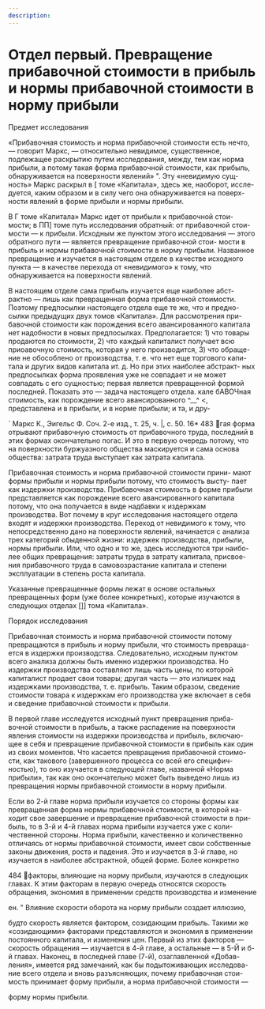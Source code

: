```yaml
---
description:
---
```


# Отдел первый. Превращение прибавочной стоимости в прибыль и нормы прибавочной стоимости в норму прибыли

Предмет исследования

«Прибавочная стоимость и норма прибавочной стоимости есть
нечто, — говорит Маркс, — относительно невидимое, существенное,
подлежащее раскрытию путем исследования, между, тем как норма
прибыли, а потому такая форма прибавочной стоимости, как прибыль,
обнаруживается на поверхности явлений» ". Эту «невидимую сущ-
ность» Маркс раскрыл в [ томе «Капитала», здесь же, наоборот, иссле-
дуется, каким образом и в силу чего она обнаруживается на поверх-
ности явлений в форме прибыли и нормы прибыли.

В Г томе «Капитала» Маркс идет от прибыли к прибавочной стои-
мости; в ПП] томе путь исследования обратный: от прибавочной стои-
мости — к прибыли. Исходным же пунктом этого исследования —
этого обратного пути — является превращение прибавочной стои-
мости в прибыль и нормы прибавочной стоимости в норму прибыли.
Названное превращение и изучается в настоящем отделе в качестве
исходного пункта — в качестве перехода от «невидимого» к тому, что
обнаруживается на поверхности явлений.

В настоящем отделе сама прибыль изучается еще наиболее абст-
рактно — лишь как превращенная форма прибавочной стоимости.
Поэтому предпосылки настоящего отдела еще те же, что и предно-
сылки предыдущих двух томов «Капитала». Для рассмотрения при-
бавочной стоимости как порождения всего авансированного капитала
нет надобности в новых предпосылках. Предполагается: 1) что товары
продаются по стоимости, 2) что каждый капиталист получает всю
приоавочную стоимость, которая у него производится, 3) что обраще-
ние не обособлено от производства, т. е. что нет еще торгового капи-
тала и других видов капитала ит. д. Но при этих наиболее абстракт-
ных предпосылках форма проявления уже не совпадает и не может
совпадать с его сущностью; первая является превращенной формой
последней. Показать это — задача настоящего отдела.
кале бАВОЧная стоимость, как порождение всего авансированного
^\_\_^ <, представлена и в прибыли, и в норме прибыли; и та, и дру-

` Маркс К., Эигельс Ф. Соч. 2-е изд., т. 25, ч. |, с. 50.
16\* 483
гая форма отрывают прибавочную стоимость от прибавочного труда,
последний в этих формах окончательно погас. И это в первую очередь
потому, что на поверхности буржуазного общества маскируется и
сама основа общества: затрата труда выступает как затрата капитала.

Прибавочная стоимость и норма прибавочной стоимости прини-
мают формы прибыли и нормы прибыли потому, что стоимость высту-
пает как издержки производства. Прибавочная стоимость в форме
прибыли представляется как порождение всего авансированного
капитала потому, что она получается в виде надбавки к издержкам
производства. Вот почему в круг исследования настоящего отдела
входят и издержки производства. Переход от невидимого к тому, что
непосредственно дано на поверхности явлений, начинается с анализа
трех категорий обыденной жизни: издержек производства, прибыли,
нормы прибыли. Или, что одно и то же, здесь исследуются три наибо-
лее общих превращения: затраты труда в затрату капитала, присвое-
ния прибавочного труда в самовозрастание капитала и степени
эксплуатации в степень роста капитала.

Указанные превращенные формы лежат в основе остальных
превращенных форм (уже более конкретных), которые изучаются
в следующих отделах []] тома «Капитала».

Порядок исследования

Прибавочная стоимость и норма прибавочной стоимости потому
превращаются в прибыль и норму прибыли, что стоимость превраща-
ется в издержки производства. Следовательно, исходным пунктом
всего анализа должны быть именно издержки производства. Но
издержки производства составляют лишь часть цены, по которой
капиталист продает свои товары; другая часть — это излишек над
издержками производства, т. е. прибыль. Таким образом, сведение
стоимости товара к издержкам его производства уже включает в себя
и сведение прибавочной стоимости к прибыли.

В первой главе исследуется исходный пункт превращения приба-
вочной стоимости в прибыль, а также распадение на поверхности
явления стоимости на издержки производства и прибыль, включаю-
щее в себя и превращение прибавочной стоимости в прибыль как один
из своих моментов. Что касается превращения прибавочной стоимо-
сти, как такового (завершенного процесса со всей его специфич-
ностью), то оно изучается в следующей главе, названной «Норма
прибыли», так как оно окончательно может быть выведено лишь из
превращения нормы прибавочной стоимости в норму прибыли.

Если во 2-й главе норма прибыли изучается со стороны формы как
превращенная форма нормы прибавочной стоимости, в которой на-
ходит свое завершение и превращение прибавочной стоимости в при-
быль, то в 3-й и 4-й главах норма прибыли изучается уже с коли-
чественной стороны. Норма прибыли, качественно и количественно
отличаясь от нормы прибавочной стоимости, имеет свои собственные
законы движения, роста и падения. Это и изучается в 3-й главе, но
изучается в наиболее абстрактной, общей форме. Более конкретно

484
факторы, влияющие на норму прибыли, изучаются в следующих
главах. К этим факторам в первую очередь относятся скорость
обращения, экономия в применении средств производства и изменение

ен.
" Влияние скорости оборота на норму прибыли создает иллюзию,

будто скорость является фактором, созидающим прибыль. Такими же
«созидающими» факторами представляются и экономия в применении
постоянного капитала, и изменения цен. Первый из этих факторов —
скорость обращения — изучается в 4-й главе, а остальные — в 5-Й
и б-й главах. Наконец, в последней главе (7-й), озаглавленной «Добав-
ления», имеется ряд замечаний, как бы подытоживающих исследова-
ние всего отдела и вновь разъясняющих, почему прибавочная стои-
мость принимает форму прибыли, а норма прибавочной стоимости —

форму нормы прибыли.

